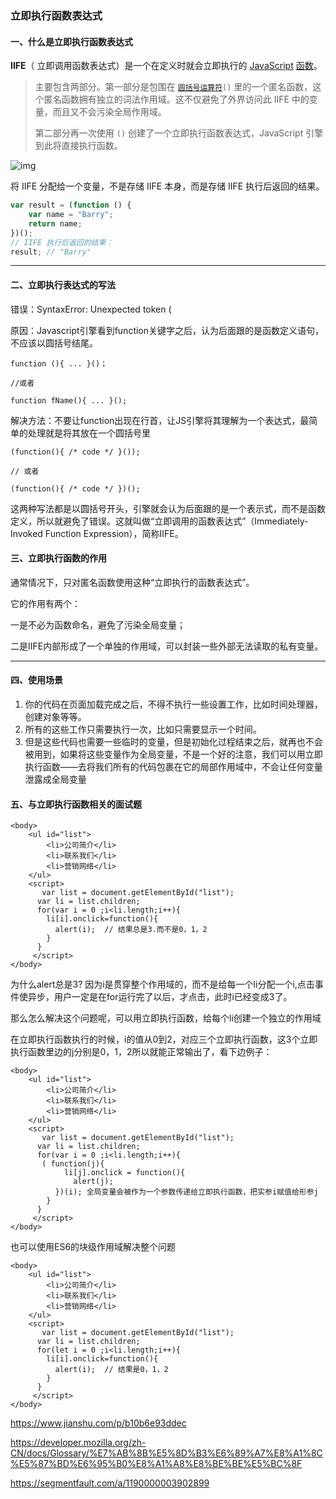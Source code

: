 ### 立即执行函数表达式

#### 一、什么是立即执行函数表达式

**IIFE**（ 立即调用函数表达式）是一个在定义时就会立即执行的  [JavaScript](https://developer.mozilla.org/en-US/docs/Glossary/JavaScript) [函数](https://developer.mozilla.org/en-US/docs/Glossary/function)。

> 主要包含两部分。第一部分是包围在 [`圆括号运算符`](https://developer.mozilla.org/zh-CN/docs/Web/JavaScript/Reference/Operators/Grouping)`()` 里的一个匿名函数，这个匿名函数拥有独立的词法作用域。这不仅避免了外界访问此 IIFE 中的变量，而且又不会污染全局作用域。
>
> 第二部分再一次使用 `()` 创建了一个立即执行函数表达式，JavaScript 引擎到此将直接执行函数。

![img](https://upload-images.jianshu.io/upload_images/13387321-7294f4efaa2c53c7.png?imageMogr2/auto-orient/strip%7CimageView2/2/w/872/format/webp)

将 IIFE 分配给一个变量，不是存储 IIFE 本身，而是存储 IIFE 执行后返回的结果。

```js
var result = (function () { 
    var name = "Barry"; 
    return name; 
})(); 
// IIFE 执行后返回的结果：
result; // "Barry"
```

------

#### 二、立即执行表达式的写法

错误：SyntaxError: Unexpected token (

原因：Javascript引擎看到function关键字之后，认为后面跟的是函数定义语句，不应该以圆括号结尾。

```
function (){ ... }()；

//或者

function fName(){ ... }();
```

解决方法：不要让function出现在行首，让JS引擎将其理解为一个表达式，最简单的处理就是将其放在一个圆括号里

```
(function(){ /* code */ }()); 

// 或者

(function(){ /* code */ })();
```

这两种写法都是以圆括号开头，引擎就会认为后面跟的是一个表示式，而不是函数定义，所以就避免了错误。这就叫做“立即调用的函数表达式”（Immediately-Invoked Function Expression），简称IIFE。

#### 三、立即执行函数的作用

通常情况下，只对匿名函数使用这种“立即执行的函数表达式”。

它的作用有两个：

一是不必为函数命名，避免了污染全局变量；

二是IIFE内部形成了一个单独的作用域，可以封装一些外部无法读取的私有变量。

------

#### 四、使用场景

1. 你的代码在页面加载完成之后，不得不执行一些设置工作，比如时间处理器，创建对象等等。
2. 所有的这些工作只需要执行一次，比如只需要显示一个时间。
3. 但是这些代码也需要一些临时的变量，但是初始化过程结束之后，就再也不会被用到，如果将这些变量作为全局变量，不是一个好的注意，我们可以用立即执行函数——去将我们所有的代码包裹在它的局部作用域中，不会让任何变量泄露成全局变量

#### 五、与立即执行函数相关的面试题

```
<body>
    <ul id="list">
        <li>公司简介</li>
        <li>联系我们</li>
        <li>营销网络</li>
    </ul>
    <script>
       var list = document.getElementById("list");
      var li = list.children;
      for(var i = 0 ;i<li.length;i++){
        li[i].onclick=function(){
          alert(i);  // 结果总是3.而不是0，1，2
        }
      }
     </script>  
</body>
```

为什么alert总是3? 因为i是贯穿整个作用域的，而不是给每一个li分配一个i,点击事件使异步，用户一定是在for运行完了以后，才点击，此时i已经变成3了。

 那么怎么解决这个问题呢，可以用立即执行函数，给每个li创建一个独立的作用域

在立即执行函数执行的时候，i的值从0到2，对应三个立即执行函数，这3个立即执行函数里边的j分别是0，1，2所以就能正常输出了，看下边例子：

```
<body>
    <ul id="list">
        <li>公司简介</li>
        <li>联系我们</li>
        <li>营销网络</li>
    </ul>
    <script>
       var list = document.getElementById("list");
      var li = list.children;
      for(var i = 0 ;i<li.length;i++){
       ( function(j){
            li[j].onclick = function(){
              alert(j);
          })(i); 全局变量会被作为一个参数传递给立即执行函数，把实参i赋值给形参j
        }
      }
     </script>  
</body>
```

也可以使用ES6的块级作用域解决整个问题

```
<body>
    <ul id="list">
        <li>公司简介</li>
        <li>联系我们</li>
        <li>营销网络</li>
    </ul>
    <script>
       var list = document.getElementById("list");
      var li = list.children;
      for(let i = 0 ;i<li.length;i++){
        li[i].onclick=function(){
          alert(i);  // 结果是0，1，2
        }
      }
     </script>  
</body>
```





https://www.jianshu.com/p/b10b6e93ddec

https://developer.mozilla.org/zh-CN/docs/Glossary/%E7%AB%8B%E5%8D%B3%E6%89%A7%E8%A1%8C%E5%87%BD%E6%95%B0%E8%A1%A8%E8%BE%BE%E5%BC%8F

https://segmentfault.com/a/1190000003902899